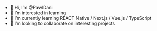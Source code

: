 - 👋 Hi, I’m @PawlDani
- 👀 I’m interested in learning
- 🌱 I’m currently learning REACT Native / Next.js / Vue.js / TypeScript
- 💞️ I’m looking to collaborate on interesting projects

<!---
PawlDani/PawlDani is a ✨ special ✨ repository because its `README.md` (this file) appears on your GitHub profile.
You can click the Preview link to take a look at your changes.
--->
